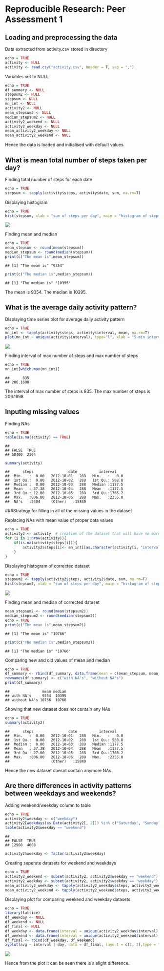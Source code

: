 # Reproducible Research: Peer Assessment 1

## Loading and preprocessing the data

Data extracted from activity.csv stored in directory

```r
echo = TRUE
activity <- NULL
activity <- read.csv("activity.csv", header = T, sep = ",")
```

Variables set to NULL

```r
echo = TRUE
df_summary <- NULL
stepsum2 <- NULL
stepsum <- NULL
mn_int <- NULL
activity2 <- NULL
mean_stepsum2 <- NULL
median_stepsum2 <- NULL
activity2_weekend <- NULL
activity2_weekday <- NULL
mean_activity2_weekday <- NULL
mean_activity2_weekend <- NULL
```
Hence the data is loaded and initialised with default values.

## What is mean total number of steps taken per day?

Finding total number of steps for each date

```r
echo = TRUE
stepsum <- tapply(activity$steps, activity$date, sum, na.rm=T)
```

Displaying histogram

```r
echo = TRUE
hist(stepsum, xlab = "sum of steps per day", main = "histogram of steps per day")
```

![](PA1_template_files/figure-html/unnamed-chunk-4-1.png) 

Finding mean and median

```r
echo = TRUE
mean_stepsum <- round(mean(stepsum))
median_stepsum <- round(median(stepsum))
print(c("The mean is",mean_stepsum))
```

```
## [1] "The mean is" "9354"
```

```r
print(c("The median is",median_stepsum))
```

```
## [1] "The median is" "10395"
```
The mean is 9354.
The median is 10395.

## What is the average daily activity pattern?

Displaying time series plot for average daily activity pattern

```r
echo = TRUE
mn_int <- tapply(activity$steps, activity$interval, mean, na.rm=T)
plot(mn_int ~ unique(activity$interval), type="l", xlab = "5-min interval")
```

![](PA1_template_files/figure-html/unnamed-chunk-6-1.png) 

Finding interval of max number of steps and max number of steps

```r
echo = TRUE
mn_int[which.max(mn_int)]
```

```
##      835 
## 206.1698
```
The interval of max number of steps is 835.
The max number of steps is 206.1698

## Inputing missing values

Finding NAs

```r
echo = TRUE
table(is.na(activity) == TRUE)
```

```
## 
## FALSE  TRUE 
## 50400  2304
```

```r
summary(activity)
```

```
##      steps                date          interval     
##  Min.   :  0.00   2012-10-01:  288   Min.   :   0.0  
##  1st Qu.:  0.00   2012-10-02:  288   1st Qu.: 588.8  
##  Median :  0.00   2012-10-03:  288   Median :1177.5  
##  Mean   : 37.38   2012-10-04:  288   Mean   :1177.5  
##  3rd Qu.: 12.00   2012-10-05:  288   3rd Qu.:1766.2  
##  Max.   :806.00   2012-10-06:  288   Max.   :2355.0  
##  NA's   :2304     (Other)   :15840
```

###Strategy for filling in all of the missing values in the dataset

Replacing NAs with mean value of proper data values

```r
echo = TRUE
activity2 <- activity  # creation of the dataset that will have no more NAs
for (i in 1:nrow(activity)){
    if(is.na(activity$steps[i])){
        activity2$steps[i]<- mn_int[[as.character(activity[i, "interval"])]]
    }
}
```

Displaying histogram of corrected dataset

```r
echo = TRUE
stepsum2 <- tapply(activity2$steps, activity2$date, sum, na.rm=T)
hist(stepsum2, xlab = "sum of steps per day", main = "histogram of steps per day")
```

![](PA1_template_files/figure-html/unnamed-chunk-10-1.png) 

Finding mean and median of corrected dataset

```r
mean_stepsum2 <- round(mean(stepsum2))
median_stepsum2 <- round(median(stepsum2))
echo = TRUE
print(c("The mean is",mean_stepsum2))
```

```
## [1] "The mean is" "10766"
```

```r
print(c("The median is",median_stepsum2))
```

```
## [1] "The median is" "10766"
```

Comparing new and old values of mean and median

```r
echo = TRUE
df_summary <- rbind(df_summary, data.frame(mean = c(mean_stepsum, mean_stepsum2), median = c(median_stepsum, median_stepsum2)))
rownames(df_summary) <- c("with NA's", "without NA's")
print(df_summary)
```

```
##               mean median
## with NA's     9354  10395
## without NA's 10766  10766
```

Showing that new dataset does not contain any NAs

```r
echo = TRUE
summary(activity2)
```

```
##      steps                date          interval     
##  Min.   :  0.00   2012-10-01:  288   Min.   :   0.0  
##  1st Qu.:  0.00   2012-10-02:  288   1st Qu.: 588.8  
##  Median :  0.00   2012-10-03:  288   Median :1177.5  
##  Mean   : 37.38   2012-10-04:  288   Mean   :1177.5  
##  3rd Qu.: 27.00   2012-10-05:  288   3rd Qu.:1766.2  
##  Max.   :806.00   2012-10-06:  288   Max.   :2355.0  
##                   (Other)   :15840
```
Hence the new dataset doesnt contain anymore NAs.

## Are there differences in activity patterns between weekdays and weekends?
Adding weekend/weekday column to table

```r
echo = TRUE
activity2$weekday <- c("weekday")
activity2[weekdays(as.Date(activity2[, 2])) %in% c("Saturday", "Sunday"), ][4] <- c("weekend")
table(activity2$weekday == "weekend")
```

```
## 
## FALSE  TRUE 
## 12960  4608
```

```r
activity2$weekday <- factor(activity2$weekday)
```

Creating seperate datasets for weekend and weekdays

```r
echo = TRUE
activity2_weekend <- subset(activity2, activity2$weekday == "weekend")
activity2_weekday <- subset(activity2, activity2$weekday == "weekday")
mean_activity2_weekday <- tapply(activity2_weekday$steps, activity2_weekday$interval, mean)
mean_activity2_weekend <- tapply(activity2_weekend$steps, activity2_weekend$interval, mean)
```

Displaying plot for comparing weekend and weekday datasets

```r
echo = TRUE
library(lattice)
df_weekday <- NULL
df_weekend <- NULL
df_final <- NULL
df_weekday <- data.frame(interval = unique(activity2_weekday$interval), avg = as.numeric(mean_activity2_weekday), day = rep("weekday", length(mean_activity2_weekday)))
df_weekend <- data.frame(interval = unique(activity2_weekend$interval), avg = as.numeric(mean_activity2_weekend), day = rep("weekend", length(mean_activity2_weekend)))
df_final <- rbind(df_weekday, df_weekend)
xyplot(avg ~ interval | day, data = df_final, layout = c(1, 2),type = "l", ylab = "Number of steps")
```

![](PA1_template_files/figure-html/unnamed-chunk-16-1.png) 

Hence from the plot it can be seen there is a slight difference.






